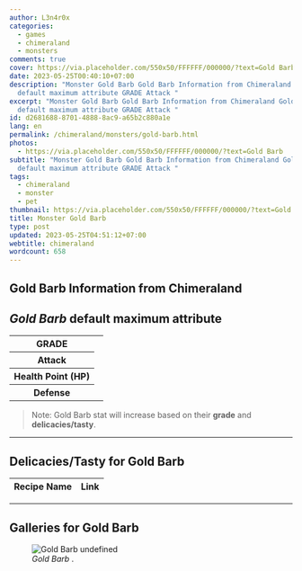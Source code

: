 ```yaml
---
author: L3n4r0x
categories:
  - games
  - chimeraland
  - monsters
comments: true
cover: https://via.placeholder.com/550x50/FFFFFF/000000/?text=Gold Barb
date: 2023-05-25T00:40:10+07:00
description: "Monster Gold Barb Gold Barb Information from Chimeraland Gold Barb
  default maximum attribute GRADE Attack "
excerpt: "Monster Gold Barb Gold Barb Information from Chimeraland Gold Barb
  default maximum attribute GRADE Attack "
id: d2681688-8701-4888-8ac9-a65b2c880a1e
lang: en
permalink: /chimeraland/monsters/gold-barb.html
photos:
  - https://via.placeholder.com/550x50/FFFFFF/000000/?text=Gold Barb
subtitle: "Monster Gold Barb Gold Barb Information from Chimeraland Gold Barb
  default maximum attribute GRADE Attack "
tags:
  - chimeraland
  - monster
  - pet
thumbnail: https://via.placeholder.com/550x50/FFFFFF/000000/?text=Gold Barb
title: Monster Gold Barb
type: post
updated: 2023-05-25T04:51:12+07:00
webtitle: chimeraland
wordcount: 658
---
```


<link
  rel="stylesheet"
  href="https://rawcdn.githack.com/dimaslanjaka/Web-Manajemen/870a349/css/bootstrap-5-3-0-alpha3-wrapper.css"
/>
<section id="bootstrap-wrapper">
  <div data-bs-theme="dark">
    <h2>Gold Barb Information from Chimeraland</h2>
    <h2 id="attribute"><i>Gold Barb</i> default maximum attribute</h2>
    <div class="row">
      <div class="col mb-2">
        <div class="card">
          <div class="card-body">
            <table>
              <tr>
                <th>GRADE</th>
                <td><br /></td>
              </tr>
              <tr>
                <th>Attack</th>
                <td></td>
              </tr>
              <tr>
                <th>Health Point (HP)</th>
                <td></td>
              </tr>
              <tr>
                <th>Defense</th>
                <td></td>
              </tr>
            </table>
          </div>
        </div>
      </div>
    </div>
    <blockquote class="bd-callout bd-callout-warning">
      Note: Gold Barb stat will increase based on their <b>grade</b> and
      <b>delicacies/tasty</b>.
    </blockquote>
    <hr />
    <h2 id="delicacies">Delicacies/Tasty for Gold Barb</h2>
    <div class="card">
      <div class="card-body">
        <div class="table-responsive">
          <table class="table table-striped">
            <thead>
              <tr>
                <th>Recipe Name</th>
                <th>Link</th>
              </tr>
            </thead>
            <tbody></tbody>
          </table>
        </div>
      </div>
    </div>
    <hr />
    <div id="gallery">
      <h2>Galleries for Gold Barb</h2>
      <div class="row">
        <div class="col-lg-6 col-12">
          <figure>
            <img
              src="https://www.webmanajemen.com/undefined"
              alt="Gold Barb undefined"
            />
            <figcaption style="word-wrap: break-word">
              <i>Gold Barb</i> .
            </figcaption>
          </figure>
        </div>
      </div>
    </div>
  </div>
</section>